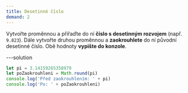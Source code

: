 ```yaml
---
title: Desetinné číslo
demand: 2
---
```


Vytvořte proměnnou a přiřaďte do ní **číslo s desetinným rozvojem** (např. `9.823`). Dále vytvořte druhou proměnnou a **zaokrouhlete** do ní původní desetinné číslo. Obě hodnoty **vypište do konzole**.

---solution

```js
let pi = 3.14159265358979
let poZaokrouhleni = Math.round(pi)
console.log('Před zaokrouhlením: ' + pi)
console.log('Po: ' + poZaokrouhleni)
```
